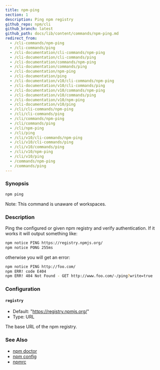 ```yaml
---
title: npm-ping
section: 1
description: Ping npm registry
github_repo: npm/cli
github_branch: latest
github_path: docs/lib/content/commands/npm-ping.md
redirect_from:
  - /cli-commands/npm-ping
  - /cli-commands/ping
  - /cli-documentation/cli-commands/npm-ping
  - /cli-documentation/cli-commands/ping
  - /cli-documentation/commands/npm-ping
  - /cli-documentation/commands/ping
  - /cli-documentation/npm-ping
  - /cli-documentation/ping
  - /cli-documentation/v10/cli-commands/npm-ping
  - /cli-documentation/v10/cli-commands/ping
  - /cli-documentation/v10/commands/npm-ping
  - /cli-documentation/v10/commands/ping
  - /cli-documentation/v10/npm-ping
  - /cli-documentation/v10/ping
  - /cli/cli-commands/npm-ping
  - /cli/cli-commands/ping
  - /cli/commands/npm-ping
  - /cli/commands/ping
  - /cli/npm-ping
  - /cli/ping
  - /cli/v10/cli-commands/npm-ping
  - /cli/v10/cli-commands/ping
  - /cli/v10/commands/ping
  - /cli/v10/npm-ping
  - /cli/v10/ping
  - /commands/npm-ping
  - /commands/ping
---
```


### Synopsis

```bash
npm ping
```

Note: This command is unaware of workspaces.

### Description

Ping the configured or given npm registry and verify authentication.
If it works it will output something like:

```bash
npm notice PING https://registry.npmjs.org/
npm notice PONG 255ms
```
otherwise you will get an error:
```bash
npm notice PING http://foo.com/
npm ERR! code E404
npm ERR! 404 Not Found - GET http://www.foo.com/-/ping?write=true
```

### Configuration

#### `registry`

* Default: "https://registry.npmjs.org/"
* Type: URL

The base URL of the npm registry.



### See Also

* [npm doctor](/cli/v10/commands/npm-doctor)
* [npm config](/cli/v10/commands/npm-config)
* [npmrc](/cli/v10/configuring-npm/npmrc)
